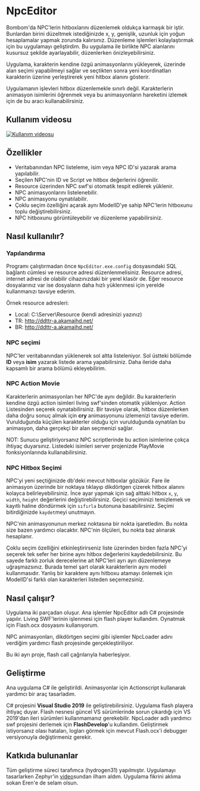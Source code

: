 # NpcEditor
Bombom'da NPC'lerin hitboxlarını düzenlemek oldukça karmaşık bir iştir. Bunlardan birini düzeltmek istediğinizde x, y, genişlik, uzunluk için yoğun hesaplamalar yapmak zorunda kalırsınız.
Düzenleme işlemleri kolaylaştırmak için bu uygulamayı geliştirdim. Bu uygulama ile birlikte NPC alanlarını kusursuz şekilde ayarlayabilir, düzenlerken önizleyebilirsiniz.

Uygulama, karakterin kendine özgü animasyonlarını yükleyerek, üzerinde alan seçimi yapabilmeyi sağlar ve seçtikten sonra yeni koordinatları karakterin üzerine yerleştirerek yeni hitbox alanını gösterir.

Uygulamanın işlevleri hitbox düzenlemekle sınırlı değil. Karakterlerin animasyon isimlerini öğrenmek veya bu animasyonların hareketini izlemek için de bu aracı kullanabilirsiniz.

Kullanım videosu
----------------
[![Kullanım videosu](https://img.youtube.com/vi/gXL1wEztdQI/0.jpg)](https://www.youtube.com/watch?v=gXL1wEztdQI)


Özellikler
----------
- Veritabanından NPC listeleme, isim veya NPC ID'si yazarak arama yapılabilir.
- Seçilen NPC'nin ID ve Script ve hitbox değerlerini öğrenilir.
- Resource üzerinden NPC swf'si otomatik tespit edilerek yüklenir.
- NPC animasyonlarını listelenebilir.
- NPC animasyonu oynatılabilir.
- Çoklu seçim özelliğini açarak aynı ModelID'ye sahip NPC'lerin hitboxunu toplu değiştirebilirsiniz. 
- NPC hitboxunu görüntüleyebilir ve düzenleme yapabilirsiniz.


Nasıl kullanılır?
-----------------
### Yapılandırma
Programı çalıştırmadan önce `NpcEditor.exe.config` dosyasındaki SQL bağlantı cümlesi ve resource adresi düzenlenmelisiniz. Resource adresi, internet adresi de olabilir cihazınızdaki bir yerel klasör de.
Eğer resource dosyalarınız var ise dosyaların daha hızlı yüklenmesi için yerelde kullanmanızı tavsiye ederim.

Örnek resource adresleri:
- Local: C:\Server\Resource  (kendi adresinizi yazınız)
- TR: http://ddttr-a.akamaihd.net/
- BR: http://ddttr-a.akamaihd.net/

### NPC seçimi
NPC'ler veritabanından yüklenerek sol altta listeleniyor. Sol üstteki bölümde **ID** veya **isim** yazarak listede arama yapabilirsiniz. Daha ileride daha kapsamlı bir arama bölümü ekleyebilirim.

### NPC Action Movie
Karakterlerin animasyonları her NPC'de aynı değildir. Bu karakterlerin kendine özgü action isimleri living swf'sinden otomatik yükleniyor. Action Listesinden seçerek oynatabilirsiniz. 
Bir tavsiye olarak, hitbox düzenlerken daha doğru sonuç almak için **cry** animasyonunu izlemenizi tavsiye ederim.
Vurulduğunda küçülen karakterler olduğu için vurulduğunda oynatılan bu animasyon, daha gerçekçi bir alan seçmenizi sağlar. 

NOT: Sunucu geliştiriyorsanız NPC scriptlerinde bu action isimlerine çokça ihtiyaç duyarsınız. Listedeki isimleri server projenizde PlayMovie fonksiyonlarında kullanabilirsiniz.

### NPC Hitbox Seçimi
NPC'yi yeni seçtiğinizde db'deki mevcut hitboxlar gözükür. Fare ile animasyon üzerinde bir noktaya tıklayıp dikdörtgen çizerek hitbox alanını kolayca belirleyebilirsiniz. İnce ayar yapmak için sağ alttaki hitbox `x`, `y`, `width`, `height` değerlerini değiştirebilirsiniz. Geçici seçiminizi temizlemek ve kayıtlı haline döndürmek için `sıfırla` butonuna basabilirsiniz. Seçimi bitirdiğinizde `kaydet`meyi unutmayın.

NPC'nin animasyonunun merkez noktasına bir nokta işaretledim. Bu nokta size bazen yardımcı olacaktır. NPC'nin ölçüleri, bu nokta baz alınarak hesaplanır.

Çoklu seçim özelliğini etkinleştirirseniz liste üzerinden birden fazla NPC'yi seçerek tek sefer her birine aynı hitbox değerlerini kaydedebilirsiniz. Bu sayede farklı zorluk derecelerine ait NPC'leri ayrı ayrı düzenlemeye uğraşmazsınız. Burada temel şart olarak karakterlerin aynı modeli kullanmasıdır. Yanlış bir karaktere aynı hitboxu atamayı önlemek için ModelID'si farklı olan karakterleri listeden seçemezsiniz.  

Nasıl çalışır?
--------------
Uygulama iki parçadan oluşur. Ana işlemler NpcEditor adlı C# projesinde yapılır. Living SWF'lerinin işlenmesi için flash player kullandım. Oynatmak için Flash.ocx dosyasını kullanıyorum.

NPC animasyonları, dikdörtgen seçimi gibi işlemler NpcLoader adını verdiğim yardımcı flash projesinde gerçekleştiriliyor.

Bu iki ayrı proje, flash call çağrılarıyla haberleşiyor. 

Geliştirme
----------
Ana uygulama C# ile geliştirildi. Animasyonlar için Actionscript kullanarak yardımcı bir araç tasarladım.

C# projesini **Visual Studio 2019** ile geliştirebilirsiniz. Uygulama flash playera ihtiyaç duyar. Flash nesnesi güncel VS sürümlerinde sorun çıkardığı için VS 2019'dan ileri sürümleri kullanmamanız gerekebilir.
NpcLoader adlı yardımcı swf projesini derlemek için **FlashDevelop**'u kullandım. Geliştirmek istiyorsanız olası hataları, logları görmek için mevcut Flash.ocx'i debugger versiyonuyla değiştirmeniz gerekir.

Katkıda bulunanlar
-------
Tüm geliştirme süreci tarafımca (hydrogen31) yapılmıştır. Uygulamayı tasarlarken Zephyr'in [video](https://www.youtube.com/watch?v=W3OLUQuxwG8)sundan ilham aldım. Uygulama fikrini aklıma sokan Eren'e de selam olsun.